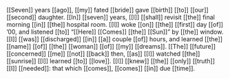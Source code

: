 [[Seven]] years [[ago]], [[my]] fated [[bride]] gave [[birth]] [[to]] [[our]] [[second]] daughter. [[In]] [[seven]] years, [[I]] [[shall]] revisit [[the]] final morning [[in]] [[the]] hospital room. [[I]] woke [[on]] [[the]] [[first]] day [[of]] ’00, and listened [[to]] “[[Here]] [[Comes]] [[the]] [[Sun]]” by [[the]] window. [[I]] [[was]] [[discharged]] [[in]] [[a]] couple [[of]] hours, and learned [[the]] [[name]] [[of]] [[the]] [[woman]] [[of]] [[my]] [[dreams]]. [[The]] [[future]] [[concerned]] [[me]] [[not]] [[back]] then, [[as]] [[I]] watched [[the]] [[sunrise]] [[I]] learned [[to]] [[love]]. [[I]] [[knew]] [[the]] [[only]] [[truth]] [[I]] [[needed]]: that which [[comes]], [[comes]] [[in]] due [[time]].